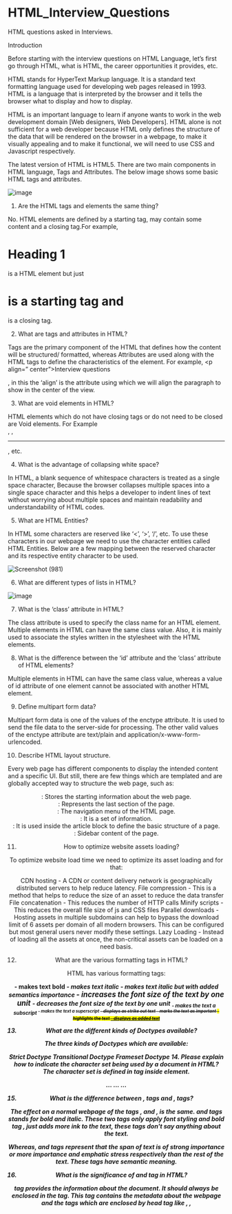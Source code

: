 # HTML_Interview_Questions
HTML questions asked in Interviews.

Introduction

Before starting with the interview questions on HTML Language, let’s first go through HTML, what is HTML, the career opportunities it provides, etc.

HTML stands for HyperText Markup language. It is a standard text formatting language used for developing web pages released in 1993. HTML is a language that is interpreted by the browser and it tells the browser what to display and how to display.

HTML is an important language to learn if anyone wants to work in the web development domain [Web designers, Web Developers]. HTML alone is not sufficient for a web developer because HTML only defines the structure of the data that will be rendered on the browser in a webpage, to make it visually appealing and to make it functional, we will need to use CSS and Javascript respectively. 

The latest version of HTML is HTML5. There are two main components in HTML language, Tags and Attributes. The below image shows some basic HTML tags and attributes.

![image](https://user-images.githubusercontent.com/81725794/182292498-dae2eefa-36db-40f3-90c7-bef77739014b.png)

1. Are the HTML tags and elements the same thing?

No. HTML elements are defined by a starting tag, may contain some content and a closing tag.For example, <h1>Heading 1</h1> is a HTML element but just <h1> is a starting tag and </h1> is a closing tag.

2. What are tags and attributes in HTML?

Tags are the primary component of the HTML that defines how the content will be structured/ formatted, whereas Attributes are used along with the HTML tags to define the characteristics of the element. For example, <p align=” center”>Interview questions</p>, in this the ‘align’ is the attribute using which we will align the paragraph to show in the center of the view.

3. What are void elements in HTML?

HTML elements which do not have closing tags or do not need to be closed are Void elements. For Example <br />, <img />, <hr />, etc.

4. What is the advantage of collapsing white space?

In HTML, a blank sequence of whitespace characters is treated as a single space character, Because the browser collapses multiple spaces into a single space character and this helps a developer to indent lines of text without worrying about multiple spaces and maintain readability and understandability of HTML codes.

5. What are HTML Entities?

In HTML some characters are reserved like ‘<’, ‘>’, ‘/’, etc. To use these characters in our webpage we need to use the character entities called HTML Entities. Below are a few mapping between the reserved character and its respective entity character to be used.

![Screenshot (981)](https://user-images.githubusercontent.com/81725794/182524905-07cc67c8-3791-4b49-83b3-5c1b3ee7fd0b.png)

6. What are different types of lists in HTML?

![image](https://user-images.githubusercontent.com/81725794/182524968-d136cd7c-1f0a-4133-afe9-aff8af509288.png)

7. What is the ‘class’ attribute in HTML?

The class attribute is used to specify the class name for an HTML element. Multiple elements in HTML can have the same class value. Also, it is mainly used to associate the styles written in the stylesheet with the HTML elements.

8. What is the difference between the ‘id’ attribute and the ‘class’ attribute of HTML elements?

Multiple elements in HTML can have the same class value, whereas a value of id attribute of one element cannot be associated with another HTML element.

9. Define multipart form data?

Multipart form data is one of the values of the enctype attribute. It is used to send the file data to the server-side for processing. The other valid values of the enctype attribute are text/plain and application/x-www-form-urlencoded.

10. Describe HTML layout structure.

Every web page has different components to display the intended content and a specific UI. But still, there are few things which are templated and are globally accepted way to structure the web page, such as:

<header>: Stores the starting information about the web page.
<footer>: Represents the last section of the page.
<nav>: The navigation menu of the HTML page.
<article>: It is a set of information.
<section>: It is used inside the article block to define the basic structure of a page.
<aside>: Sidebar content of the page.
  
11. How to optimize website assets loading?
  
To optimize website load time we need to optimize its asset loading and for that:

CDN hosting - A CDN or content delivery network is geographically distributed servers to help reduce latency.
File compression - This is a method that helps to reduce the size of an asset to reduce the data transfer
File concatenation - This reduces the number of HTTP calls
Minify scripts - This reduces the overall file size of js and CSS files
Parallel downloads - Hosting assets in multiple subdomains can help to bypass the download limit of 6 assets per domain of all modern browsers. This can be configured but most general users never modify these settings.
Lazy Loading - Instead of loading all the assets at once, the non-critical assets can be loaded on a need basis.
  
12. What are the various formatting tags in HTML?
  
 HTML has various formatting tags:

<b> - makes text bold
<i> - makes text italic
<em> - makes text italic but with added semantics importance
<big> - increases the font size of the text by one unit
<small> - decreases the font size of the text by one unit
<sub> - makes the text a subscript
<sup> - makes the text a superscript
<del> - displays as strike out text
<strong> - marks the text as important
<mark> - highlights the text
<ins> - displays as added text
  
13. What are the different kinds of Doctypes available?

  The three kinds of Doctypes which are available:

Strict Doctype 
Transitional Doctype
Frameset Doctype
14. Please explain how to indicate the character set being used by a document in HTML?
The character set is defined in <meta> tag inside <head> element.

<!DOCTYPE html>
<html>
 <head>
   <meta charset="UTF-8">
   ...
   ...
 </head>
 ...
</html>
  
15. What is the difference between <strong>, <b> tags and <em>, <i> tags?
  
The effect on a normal webpage of the tags <strong>, <b>  and <em>, <i> is the same. <b> and <i> tags stands for bold and italic. These two tags only apply font styling and bold tag <b>, just adds more ink to the text, these tags don't say anything about the text.

Whereas, <strong> and <em> tags represent that the span of text is of strong importance or more importance and emphatic stress respectively than the rest of the text. These tags have semantic meaning.

16. What is the significance of <head> and <body> tag in HTML?
  
<head> tag provides the information about the document. It should always be enclosed in the <html> tag. This tag contains the metadata about the webpage and the tags which are enclosed by head tag like <link>, <meta>, <style>, <script>, etc. are not displayed on the web page. Also, there can be only 1 <head> tag in the entire Html document and will always be before the <body> tag.

<body> tag defines the body of the HTML document. It should always be enclosed in the <html> tag. All the contents which needs to be displayed on the web page like images, text, audio, video, contents, using elements like <p>, <img>, <audio>, <heading>, <video>, <div>, etc. will always be enclosed by the <body> tag. Also, there can be only 1 body element in an HTML document and will always be after the <head> tag.

17. Can we display a web page inside a web page or Is nesting of webpages possible?
  
Yes, we can display a web page inside another HTML web page. HTML provides a tag <iframe> using which we can achieve this functionality.

<iframe src=”url of the web page to embed” />
  
18. How is Cell Padding different from Cell Spacing?
  
Cell Spacing is the space or gap between two consecutive cells. Whereas, Cell Padding is the space or gap between the text/ content of the cell and the edge/ border of the cell. Please refer to the above figure example to find the difference.

19. How can we club two or more rows or columns into a single row or column in an HTML table?
  
HTML provides two table attributes “rowspan” and “colspan” to make a cell span to multiple rows and columns respectively.

20. Is it possible to change an inline element into a block level element?
  
Yes, it is possible using the “display” property with its value as “block”, to change the inline element into a block-level element.

21. In how many ways can we position an HTML element? Or what are the permissible values of the position attribute?
